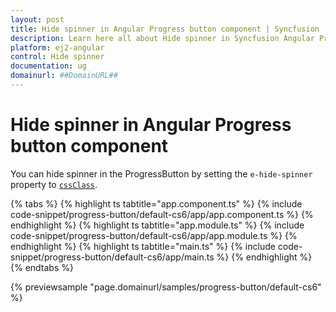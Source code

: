 ```yaml
---
layout: post
title: Hide spinner in Angular Progress button component | Syncfusion
description: Learn here all about Hide spinner in Syncfusion Angular Progress button component of Syncfusion Essential JS 2 and more.
platform: ej2-angular
control: Hide spinner 
documentation: ug
domainurl: ##DomainURL##
---
```


# Hide spinner in Angular Progress button component

You can hide spinner in the ProgressButton by setting the `e-hide-spinner` property to [`cssClass`](https://ej2.syncfusion.com/angular/documentation/api/progress-button#cssclass).

{% tabs %}
{% highlight ts tabtitle="app.component.ts" %}
{% include code-snippet/progress-button/default-cs6/app/app.component.ts %}
{% endhighlight %}
{% highlight ts tabtitle="app.module.ts" %}
{% include code-snippet/progress-button/default-cs6/app/app.module.ts %}
{% endhighlight %}
{% highlight ts tabtitle="main.ts" %}
{% include code-snippet/progress-button/default-cs6/app/main.ts %}
{% endhighlight %}
{% endtabs %}
  
{% previewsample "page.domainurl/samples/progress-button/default-cs6" %}